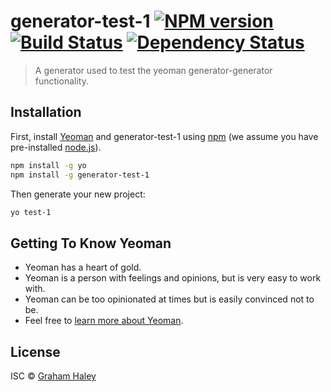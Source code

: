 # generator-test-1 [![NPM version][npm-image]][npm-url] [![Build Status][travis-image]][travis-url] [![Dependency Status][daviddm-image]][daviddm-url]
> A generator used to test the yeoman generator-generator functionality.

## Installation

First, install [Yeoman](http://yeoman.io) and generator-test-1 using [npm](https://www.npmjs.com/) (we assume you have pre-installed [node.js](https://nodejs.org/)).

```bash
npm install -g yo
npm install -g generator-test-1
```

Then generate your new project:

```bash
yo test-1
```

## Getting To Know Yeoman

 * Yeoman has a heart of gold.
 * Yeoman is a person with feelings and opinions, but is very easy to work with.
 * Yeoman can be too opinionated at times but is easily convinced not to be.
 * Feel free to [learn more about Yeoman](http://yeoman.io/).

## License

ISC © [Graham Haley]()


[npm-image]: https://badge.fury.io/js/generator-test-1.svg
[npm-url]: https://npmjs.org/package/generator-test-1
[travis-image]: https://travis-ci.org/haleyga/generator-test-1.svg?branch=master
[travis-url]: https://travis-ci.org/haleyga/generator-test-1
[daviddm-image]: https://david-dm.org/haleyga/generator-test-1.svg?theme=shields.io
[daviddm-url]: https://david-dm.org/haleyga/generator-test-1
